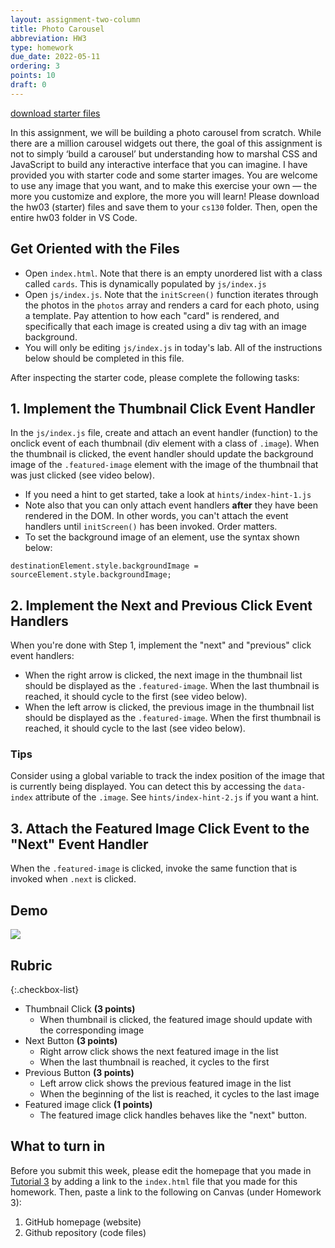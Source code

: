 ```yaml
---
layout: assignment-two-column
title: Photo Carousel
abbreviation: HW3
type: homework
due_date: 2022-05-11
ordering: 3
points: 10
draft: 0
---
```


<a class="nu-button" href="/spring2022/course-files/homework/hw03.zip">
    download starter files 
    <i class="fas fa-download"></i>
</a>

In this assignment, we will be building a photo carousel from scratch. While there are a million carousel widgets out there, the goal of this assignment is not to simply ‘build a carousel’ but understanding how to marshal CSS and JavaScript to build any interactive interface that you can imagine. I have provided you with starter code and some starter images. You are welcome to use any image that you want, and to make this exercise your own — the more you customize and explore, the more you will learn! Please download the hw03 (starter) files and save them to your `cs130` folder. Then, open the entire hw03 folder in VS Code.

## Get Oriented with the Files
* Open `index.html`. Note that there is an empty unordered list with a class called `cards`. This is dynamically populated by `js/index.js`
* Open `js/index.js`. Note that the `initScreen()` function iterates through the photos in the `photos` array and renders a card for each photo, using a template. Pay attention to how each "card" is rendered, and specifically that each image is created using a div tag with an image background.
* You will only be editing `js/index.js` in today's lab. All of the instructions below should be completed in this file.

After inspecting the starter code, please complete the following tasks:

## 1. Implement the Thumbnail Click Event Handler

In the `js/index.js` file, create and attach an event handler (function) to the onclick event of each thumbnail (div element with a class of `.image`). When the thumbnail is clicked, the event handler should update the background image of the `.featured-image` element with the image of the thumbnail that was just clicked (see video below). 
  * If you need a hint to get started, take a look at `hints/index-hint-1.js`
  * Note also that you can only attach event handlers **after** they have been rendered in the DOM. In other words, you can't attach the event handlers until `initScreen()` has been invoked. Order matters.
  * To set the background image of an element, use the syntax shown below:

`destinationElement.style.backgroundImage = sourceElement.style.backgroundImage;`

## 2. Implement the Next and Previous Click Event Handlers

When you're done with Step 1, implement the "next" and "previous" click event handlers:
* When the right arrow is clicked, the next image in the thumbnail list should be displayed as the `.featured-image`. When the last thumbnail is reached, it should cycle to the first (see video below).
* When the left arrow is clicked, the previous image in the thumbnail list should be displayed as the `.featured-image`. When the first thumbnail is reached, it should cycle to the last (see video below).

### Tips
Consider using a global variable to track the index position of the image that is currently being displayed. You can detect this by accessing the `data-index` attribute of the `.image`. See `hints/index-hint-2.js` if you want a hint.

## 3. Attach the Featured Image Click Event to the "Next" Event Handler
When the `.featured-image` is clicked, invoke the same function that is invoked when `.next` is clicked.

## Demo
<img src="/spring2022/assets/images/homework/hw03-gallery.gif" />

## Rubric

{:.checkbox-list}
* Thumbnail Click **(3 points)**
   * When thumbnail is clicked, the featured image should update with the corresponding image
* Next Button **(3 points)**
   * Right arrow click shows the next featured image in the list
   * When the last thumbnail is reached, it cycles to the first
* Previous Button **(3 points)**
   * Left arrow click shows the previous featured image in the list
   * When the beginning of the list is reached, it cycles to the last image
* Featured image click **(1 points)**
   * The featured image click handles behaves like the "next" button.

## What to turn in
Before you submit this week, please edit the homepage that you made in [Tutorial 3](tutorial03) by adding a link to the `index.html` file that you made for this homework. Then, paste a link to the following on Canvas (under Homework 3):

1. GitHub homepage (website)
2. Github repository (code files) 